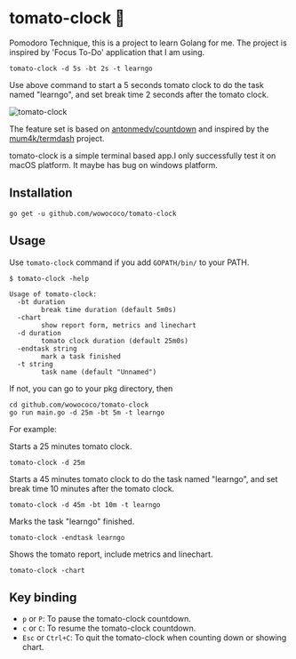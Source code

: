 # tomato-clock 🍅
Pomodoro Technique, this is a project to learn Golang for me. The project is inspired by 'Focus To-Do' application that I am using.

	tomato-clock -d 5s -bt 2s -t learngo
Use above command to start a 5 seconds tomato clock to do the task named "learngo", and set break time 2 seconds after the tomato clock.

![tomato-clock](./doc/images/tomato-clock.gif)

The feature set is based on [antonmedv/countdown](https://github.com/antonmedv/countdown) and inspired by the [mum4k/termdash](https://github.com/mum4k/termdash) project.

tomato-clock is a simple terminal based app.I only successfully test it on macOS platform. It maybe has bug on windows platform.


## Installation

```
go get -u github.com/wowococo/tomato-clock
```

## Usage

Use `tomato-clock` command if  you add  `GOPATH/bin/` to your PATH. 

```
$ tomato-clock -help

Usage of tomato-clock:
  -bt duration
    	break time duration (default 5m0s)
  -chart
    	show report form, metrics and linechart
  -d duration
    	tomato clock duration (default 25m0s)
  -endtask string
    	mark a task finished
  -t string
    	task name (default "Unnamed")
````
If not, you can go to your pkg directory, then

```
cd github.com/wowococo/tomato-clock
go run main.go -d 25m -bt 5m -t learngo
```



For example: 	

Starts a 25 minutes tomato clock.

```
tomato-clock -d 25m
```

Starts a 45 minutes tomato clock to do the task named "learngo", and set break time 10 minutes after the tomato clock.

```
tomato-clock -d 45m -bt 10m -t learngo
```

Marks the task "learngo" finished.

```
tomato-clock -endtask learngo
```

Shows the tomato report, include metrics and linechart.

	tomato-clock -chart

## Key binding

+ `p` or `P`: To pause the tomato-clock countdown.
+ `c` or `C`: To resume the tomato-clock countdown.
+ `Esc` or `Ctrl+C`: To quit the tomato-clock when counting down or showing chart.


